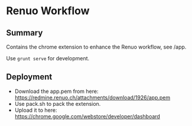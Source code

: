 # Renuo Workflow

## Summary

Contains the chrome extension to enhance the Renuo workflow, see /app.

Use ```grunt serve``` for development.

## Deployment

* Download the app.pem from here: https://redmine.renuo.ch/attachments/download/1926/app.pem
* Use pack.sh to pack the extension.
* Upload it to here: https://chrome.google.com/webstore/developer/dashboard
